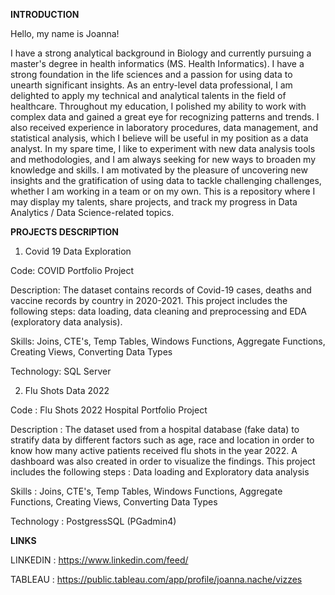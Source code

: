 **INTRODUCTION**

Hello, my name is Joanna! 

I have a strong analytical background in Biology and currently pursuing a master's degree in health informatics (MS. Health Informatics). I have a strong foundation in the life sciences and a passion for using data to unearth significant insights. As an entry-level data professional, I am delighted to apply my technical and analytical talents in the field of healthcare.
Throughout my education, I polished my ability to work with complex data and gained a great eye for recognizing patterns and trends. I also received experience in laboratory procedures, data management, and statistical analysis, which I believe will be useful in my position as a data analyst. In my spare time, I like to experiment with new data analysis tools and methodologies, and I am always seeking for new ways to broaden my knowledge and skills. I am motivated by the pleasure of uncovering new insights and the gratification of using data to tackle challenging challenges, whether I am working in a team or on my own.
This is a repository where I may display my talents, share projects, and track my progress in Data Analytics / Data Science-related topics.





**PROJECTS DESCRIPTION**



1. Covid 19 Data Exploration

Code: COVID Portfolio Project

Description: The dataset contains records of Covid-19 cases, deaths and vaccine records by country in 2020-2021. This project includes the following steps: data loading, data cleaning and preprocessing and EDA (exploratory data analysis).

Skills: Joins, CTE's, Temp Tables, Windows Functions, Aggregate Functions, Creating Views, Converting Data Types

Technology: SQL Server

2. Flu Shots Data 2022

Code : Flu Shots 2022 Hospital Portfolio Project 

Description : The dataset used from a hospital database (fake data) to stratify data by different factors such as age, race and location in order to know how many active patients
received flu shots in the year 2022. A dashboard was also created in order to visualize the findings. This project includes the following steps : Data loading and Exploratory data analysis 

Skills : Joins, CTE's, Temp Tables, Windows Functions, Aggregate Functions, Creating Views, Converting Data Types

Technology : PostgressSQL (PGadmin4)


**LINKS**

LINKEDIN : https://www.linkedin.com/feed/

TABLEAU : https://public.tableau.com/app/profile/joanna.nache/vizzes



